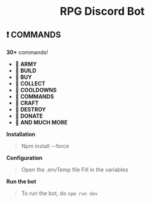 <h1 align="center">
  <br>
  RPG Discord Bot
  <br>
</h1>
  
  ## ❗ COMMANDS

**30+** commands!

*   🥷  **ARMY**
*   🥷  **BUILD**
*   🥷  **BUY**
*   🥷  **COLLECT**
*   🥷  **COOLDOWNS**
*   🥷  **COMMANDS**
*   🥷  **CRAFT**
*   🥷  **DESTROY**
*   🥷  **DONATE**
*   🥷  **AND MUCH MORE**




**Installation**

> Npm install --force

**Configuration**

> Open the .envTemp file
> Fill in the variables

**Run the bot**

> To run the bot, do `npm run dev`

